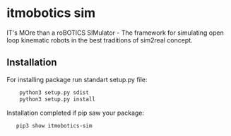 # itmobotics sim
IT's MOre than a roBOTICS SIMulator - The framework for simulating open loop kinematic robots in the best traditions of sim2real concept. 

## Installation
For installing package run standart setup.py file:
```bash
    python3 setup.py sdist
    python3 setup.py install
```

Installation completed if pip saw your package:
 ```bash
    pip3 show itmobotics-sim
```
